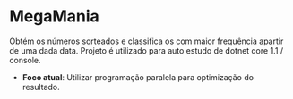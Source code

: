 # MegaMania
Obtém os números sorteados e classifica os com maior frequência apartir de uma dada data.
Projeto é utilizado para auto estudo de dotnet core 1.1 / console.

- **Foco atual**: Utilizar programação paralela para optimização do resultado.